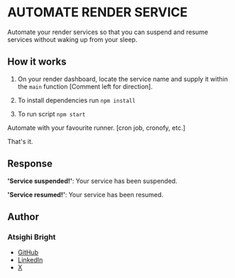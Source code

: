 # AUTOMATE RENDER SERVICE

Automate your render services so that you can suspend and resume services without waking up from your sleep.

## How it works

1. On your render dashboard, locate the service name and supply it within the `main` function [Comment left for direction].

2. To install dependencies run `npm install`

3. To run script `npm start`

Automate with your favourite runner. [cron job, cronofy, etc.]

That's it.

## Response

**'Service suspended!'**: Your service has been suspended.

**'Service resumed!'**: Your service has been resumed.

## Author

### Atsighi Bright

- [GitHub](https://github.com/brytebee)
- [LinkedIn](https://linkedin.com/in/brytebee)
- [X](https://x.com/brytebee)
